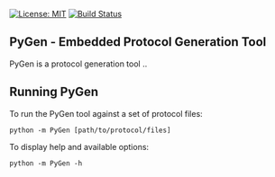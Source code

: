 [![License: MIT](https://img.shields.io/badge/License-MIT-yellow.svg)](https://opensource.org/licenses/MIT)  [![Build Status](https://travis-ci.org/SchrodingersGat/PyGen.svg?branch=master)](https://travis-ci.org/SchrodingersGat/PyGen)

## PyGen - Embedded Protocol Generation Tool

PyGen is a protocol generation tool ..

## Running PyGen

To run the PyGen tool against a set of protocol files:

```python -m PyGen [path/to/protocol/files]```

To display help and available options:

```python -m PyGen -h```
